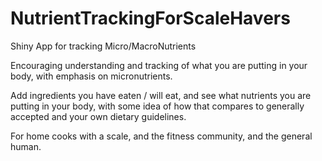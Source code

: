 # NutrientTrackingForScaleHavers
Shiny App for tracking Micro/MacroNutrients

Encouraging understanding and tracking of what you are putting in your body,
with emphasis on micronutrients.






Add ingredients you have eaten / will eat, and see what nutrients you are putting in your body, with some idea of 
how that compares to generally accepted and your own dietary guidelines.

For home cooks with a scale, and the fitness community, and the general human.
